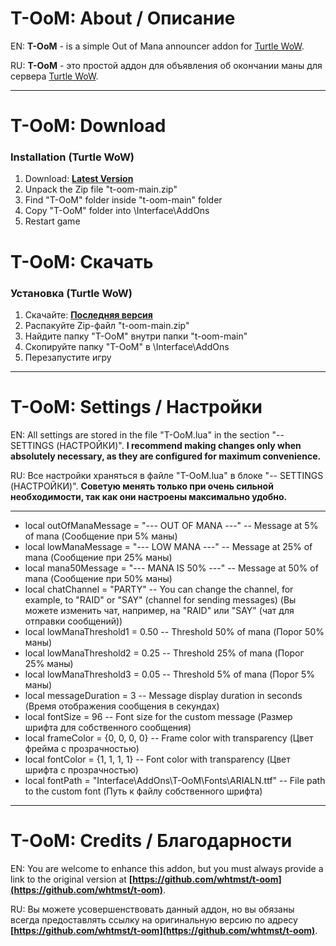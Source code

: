 # T-OoM: About / Описание

EN: **T-OoM** - is a simple Out of Mana announcer addon for [Turtle WoW](https://turtle-wow.org/#/home).

RU: **T-OoM** - это простой аддон для объявления об окончании маны для сервера [Turtle WoW](https://turtle-wow.org/#/home).

---

# T-OoM: Download
### Installation (Turtle WoW)
1. Download: **[Latest Version](https://github.com/whtmst/t-oom/archive/master.zip)**
2. Unpack the Zip file "t-oom-main.zip"
3. Find "T-OoM" folder inside "t-oom-main" folder
4. Copy "T-OoM" folder into \Interface\AddOns
5. Restart game

# T-OoM: Скачать
### Установка (Turtle WoW)
1. Скачайте: **[Последняя версия](https://github.com/whtmst/t-oom/archive/master.zip)**
2. Распакуйте Zip-файл "t-oom-main.zip"
3. Найдите папку "T-OoM" внутри папки "t-oom-main"
4. Скопируйте папку "T-OoM" в \Interface\AddOns
5. Перезапустите игру

---

# T-OoM: Settings / Настройки

EN: All settings are stored in the file "T-OoM.lua" in the section "-- SETTINGS (НАСТРОЙКИ)". **I recommend making changes only when absolutely necessary, as they are configured for maximum convenience.**

RU: Все настройки храняться в файле "T-OoM.lua" в блоке "-- SETTINGS (НАСТРОЙКИ)". **Советую менять только при очень сильной необходимости, так как они настроены максимально удобно.**

---

* local outOfManaMessage = "--- OUT OF MANA ---"  -- Message at 5% of mana (Сообщение при 5% маны)
* local lowManaMessage = "--- LOW MANA ---"  -- Message at 25% of mana (Сообщение при 25% маны)
* local mana50Message = "--- MANA IS 50% ---"  -- Message at 50% of mana (Сообщение при 50% маны)
* local chatChannel = "PARTY"  -- You can change the channel, for example, to "RAID" or "SAY" (channel for sending messages) (Вы можете изменить чат, например, на "RAID" или "SAY" (чат для отправки сообщений))
* local lowManaThreshold1 = 0.50 -- Threshold 50% of mana (Порог 50% маны)
* local lowManaThreshold2 = 0.25 -- Threshold 25% of mana (Порог 25% маны)
* local lowManaThreshold3 = 0.05 -- Threshold 5% of mana (Порог 5% маны)
* local messageDuration = 3  -- Message display duration in seconds (Время отображения сообщения в секундах)
* local fontSize = 96  -- Font size for the custom message (Размер шрифта для собственного сообщения)
* local frameColor = {0, 0, 0, 0}  -- Frame color with transparency (Цвет фрейма с прозрачностью)
* local fontColor = {1, 1, 1, 1}  -- Font color with transparency (Цвет шрифта с прозрачностью)
* local fontPath = "Interface\\AddOns\\T-OoM\\Fonts\\ARIALN.ttf"  -- File path to the custom font (Путь к файлу собственного шрифта)

---

# T-OoM: Credits / Благодарности

EN: You are welcome to enhance this addon, but you must always provide a link to the original version at **[https://github.com/whtmst/t-oom](https://github.com/whtmst/t-oom)**.

RU: Вы можете усовершенствовать данный аддон, но вы обязаны всегда предоставлять ссылку на оригинальную версию по адресу **[https://github.com/whtmst/t-oom](https://github.com/whtmst/t-oom)**.
